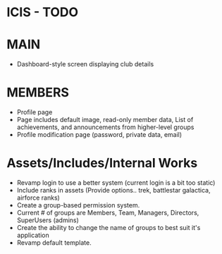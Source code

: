 ICIS - TODO
====

MAIN
====
* Dashboard-style screen displaying club details

MEMBERS
=======
* Profile page
* Page includes default image, read-only member data, List of achievements, and announcements from higher-level groups
* Profile modification page (password, private data, email)

Assets/Includes/Internal Works
==============================
* Revamp login to use a better system (current login is a bit too static)
* Include ranks in assets (Provide options.. trek, battlestar galactica, airforce ranks)
* Create a group-based permission system.
* Current # of groups are Members, Team, Managers, Directors, SuperUsers (admins)
* Create the ability to change the name of groups to best suit it's application
* Revamp default template.

